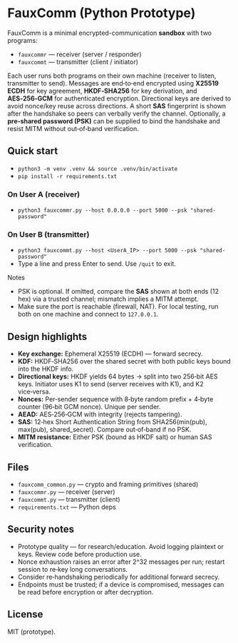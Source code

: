 # FauxComm (Python Prototype)

FauxComm is a minimal encrypted-communication **sandbox** with two programs:
- `fauxcommr` — receiver (server / responder)
- `fauxcommt` — transmitter (client / initiator)

Each user runs both programs on their own machine (receiver to listen, transmitter to send).
Messages are end‑to‑end encrypted using **X25519 ECDH** for key agreement, **HKDF‑SHA256** for key derivation, and **AES‑256‑GCM** for authenticated encryption. Directional keys are derived to avoid nonce/key reuse across directions. A short **SAS** fingerprint is shown after the handshake so peers can verbally verify the channel. Optionally, a **pre‑shared password (PSK)** can be supplied to bind the handshake and resist MITM without out‑of‑band verification.

## Quick start

- `python3 -m venv .venv && source .venv/bin/activate`
- `pip install -r requirements.txt`

### On User A (receiver)
- `python3 fauxcommr.py --host 0.0.0.0 --port 5000 --psk "shared-password"`

### On User B (transmitter)
- `python3 fauxcommt.py --host <UserA_IP> --port 5000 --psk "shared-password"`
- Type a line and press Enter to send. Use `/quit` to exit.

Notes
- PSK is optional. If omitted, compare the **SAS** shown at both ends (12 hex) via a trusted channel; mismatch implies a MITM attempt.
- Make sure the port is reachable (firewall, NAT). For local testing, run both on one machine and connect to `127.0.0.1`.

## Design highlights

- **Key exchange:** Ephemeral X25519 (ECDH) — forward secrecy.
- **KDF:** HKDF‑SHA256 over the shared secret with both public keys bound into the HKDF info.
- **Directional keys:** HKDF yields 64 bytes → split into two 256‑bit AES keys. Initiator uses K1 to send (server receives with K1), and K2 vice‑versa.
- **Nonces:** Per‑sender sequence with 8‑byte random prefix + 4‑byte counter (96‑bit GCM nonce). Unique per sender.
- **AEAD:** AES‑256‑GCM with integrity (rejects tampering).
- **SAS:** 12‑hex Short Authentication String from SHA256(min(pub), max(pub), shared_secret). Compare out‑of‑band if no PSK.
- **MITM resistance:** Either PSK (bound as HKDF salt) or human SAS verification.

## Files

- `fauxcomm_common.py` — crypto and framing primitives (shared)
- `fauxcommr.py` — receiver (server)
- `fauxcommt.py` — transmitter (client)
- `requirements.txt` — Python deps

## Security notes

- Prototype quality — for research/education. Avoid logging plaintext or keys. Review code before production use.
- Nonce exhaustion raises an error after 2^32 messages per run; restart session to re‑key long conversations.
- Consider re‑handshaking periodically for additional forward secrecy.
- Endpoints must be trusted; if a device is compromised, messages can be read before encryption or after decryption.

## License

MIT (prototype).